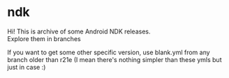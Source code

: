 # ndk

Hi! This is archive of some Android NDK releases.  
Explore them in branches  

If you want to get some other specific version, use blank.yml from any branch older than r21e (I mean there's nothing simpler than these ymls but just in case :)
